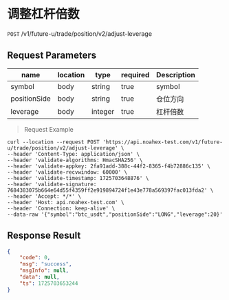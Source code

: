 # 调整杠杆倍数

`POST` /v1/future-u/trade/position/v2/adjust-leverage

## Request Parameters

| name           | location   | type           | required   | Description   |
|--------------|------|--------------|------|------|
| symbol       | body | string  | true | symbol  |
| positionSide | body | string  | true | 仓位方向 |
| leverage     | body | integer | true | 杠杆倍数 |

> Request Example

```shell
curl --location --request POST 'https://api.noahex-test.com/v1/future-u/trade/position/v2/adjust-leverage' \
--header 'Content-Type: application/json' \
--header 'validate-algorithms: HmacSHA256' \
--header 'validate-appkey: 2fa91add-388c-44f2-8365-f4b72886c135' \
--header 'validate-recvwindow: 60000' \
--header 'validate-timestamp: 1725703648876' \
--header 'validate-signature: 7684383075b664e64d55f4359ff2e919894724f1e43e778a569397fac013fda2' \
--header 'Accept: */*' \
--header 'Host: api.noahex-test.com' \
--header 'Connection: keep-alive' \
--data-raw '{"symbol":"btc_usdt","positionSide":"LONG","leverage":20}'
```

## Response Result

```json
{
    "code": 0,
    "msg": "success",
    "msgInfo": null,
    "data": null,
    "ts": 1725703653244
}
```

